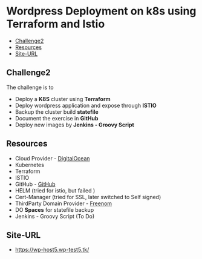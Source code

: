 # Wordpress Deployment on k8s using Terraform and Istio


* [Challenge2](#Challenge2)
* [Resources](#Resources)
* [Site-URL](#setup)

## Challenge2
The challenge is to 
 * Deploy a **K8S** cluster using **Terraform** 
 * Deploy wordpress application and expose through **ISTIO**
 * Backup the cluster build **statefile**
 * Document the exercise in **GitHub**
 * Deploy new images by **Jenkins - Groovy Script**

## Resources
* Cloud Provider - [DigitalOcean](https://www.digitalocean.com/)
* Kubernetes 
* Terraform
* ISTIO
* GitHub - [GitHub](https://github.com/)
* HELM (tried for istio, but failed )
* Cert-Manager (tried for SSL, later switched to Self signed)
* ThirdParty Domain Provider - [Freenom](https://my.freenom.com/)
* DO **Spaces** for statefile backup
* Jenkins - Groovy Script (To Do)


## Site-URL
* https://wp-host5.wp-test5.tk/
